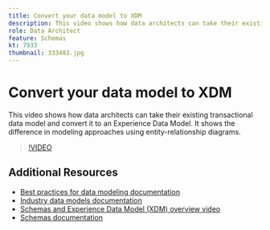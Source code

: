 ```yaml
---
title: Convert your data model to XDM
description: This video shows how data architects can take their existing transactional data model and convert it to an Experience Data Model. It shows the difference in modeling approaches using entity-relationship diagrams. 
role: Data Architect
feature: Schemas
kt: 7933
thumbnail: 333483.jpg
---
```

# Convert your data model to XDM

This video shows how data architects can take their existing transactional data model and convert it to an Experience Data Model. It shows the difference in modeling approaches using entity-relationship diagrams. 

>[!VIDEO](https://video.tv.adobe.com/v/333483?quality=12&learn=on)

## Additional Resources

* [Best practices for data modeling documentation](https://experienceleague.adobe.com/docs/experience-platform/xdm/schema/best-practices.html)
* [Industry data models documentation](https://experienceleague.adobe.com/docs/experience-platform/xdm/schema/industries/overview.html)
* [Schemas and Experience Data Model (XDM) overview video](understanding-the-xdm-system-and-experience-data-model.md)
* [Schemas documentation](https://experienceleague.adobe.com/docs/experience-platform/xdm/home.html)
